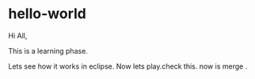 # hello-world

Hi All,

This is a learning phase.

Lets see how it works in eclipse.
Now lets play.check this.
now is merge .